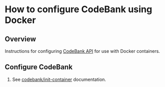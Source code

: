 # How to configure CodeBank using Docker

## Overview

Instructions for configuring [CodeBank API](../WHATIS/senzing-api.md) for use with Docker containers.

## Configure CodeBank

1. See [codebank/init-container](https://github.com/richiebono/docker-init-container) documentation.
